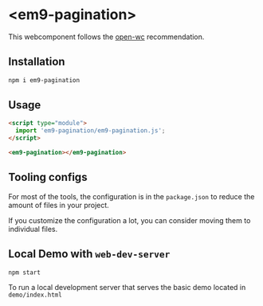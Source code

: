 # \<em9-pagination>

This webcomponent follows the [open-wc](https://github.com/open-wc/open-wc) recommendation.

## Installation

```bash
npm i em9-pagination
```

## Usage

```html
<script type="module">
  import 'em9-pagination/em9-pagination.js';
</script>

<em9-pagination></em9-pagination>
```



## Tooling configs

For most of the tools, the configuration is in the `package.json` to reduce the amount of files in your project.

If you customize the configuration a lot, you can consider moving them to individual files.

## Local Demo with `web-dev-server`

```bash
npm start
```

To run a local development server that serves the basic demo located in `demo/index.html`
